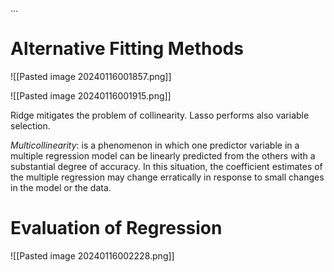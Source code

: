 ...


# Alternative Fitting Methods

![[Pasted image 20240116001857.png]]

![[Pasted image 20240116001915.png]]

Ridge mitigates the problem of collinearity.
Lasso performs also variable selection.

*Multicollinearity*: is a phenomenon in which one predictor variable in a multiple regression model can be linearly predicted from the others with a substantial degree of accuracy. In this situation, the coefficient estimates of the multiple regression may change erratically in response to small changes in the model or the data.


# Evaluation of Regression

![[Pasted image 20240116002228.png]]